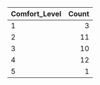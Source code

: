 |Comfort_Level | Count|
|:-------|-----:|
|1       |     3|
|2       |    11|
|3       |    10|
|4       |    12|
|5       |     1|
